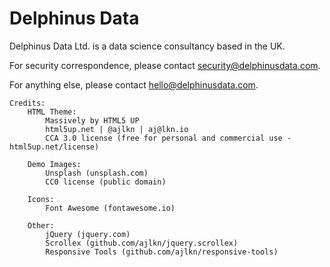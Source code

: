 # Delphinus Data

Delphinus Data Ltd. is a data science consultancy based in the UK.

For security correspondence, please contact security@delphinusdata.com.

For anything else, please contact hello@delphinusdata.com.

```
Credits:
    HTML Theme: 
        Massively by HTML5 UP
        html5up.net | @ajlkn | aj@lkn.io
        CCA 3.0 license (free for personal and commercial use - html5up.net/license)

	Demo Images:
		Unsplash (unsplash.com)
		CC0 license (public domain)

	Icons:
		Font Awesome (fontawesome.io)

	Other:
		jQuery (jquery.com)
		Scrollex (github.com/ajlkn/jquery.scrollex)
		Responsive Tools (github.com/ajlkn/responsive-tools)
```